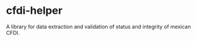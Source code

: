 # cfdi-helper
 A library for data extraction and validation of status and integrity of mexican CFDI.
